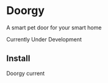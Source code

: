 # Doorgy

A smart pet door for your smart home

Currently Under Development

## Install

Doorgy current